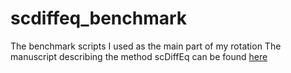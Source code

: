 # scdiffeq_benchmark
The benchmark scripts I used as the main part of my rotation
The manuscript describing the method scDiffEq can be found [here](https://www.biorxiv.org/content/10.1101/2023.12.06.570508v1)
